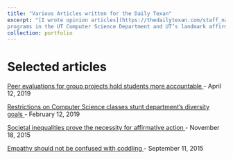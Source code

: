 ```yaml
---
title: "Various Articles written for the Daily Texan"
excerpt: "[I wrote opinion articles](https://thedailytexan.com/staff_name/ashvin-govil/) for the Daily Texan college newspaper in 2015 and 2019. Topics included a variety of important higher education issues such as diversity
programs in the UT Computer Science Department and UT’s landmark affirmative action case in the Supreme Court.<br/><img src='/images/daily-texan.jpg' width='400'  class='center'>"
collection: portfolio
---
```


Selected articles
=================
[Peer evaluations for group projects hold students more accountable
](https://thedailytexan.com/2019/04/12/peer-evaluations-for-group-projects-hold-students-more-accountable/) - April 12, 2019

[Restrictions on Computer Science classes stunt department’s diversity goals
](https://thedailytexan.com/2019/02/12/restrictions-on-computer-science-classes-stunt-departments-diversity-goals/) - February 12, 2019

[Societal inequalities prove the necessity for affirmative action
](https://thedailytexan.com/2015/11/18/societal-inequalities-prove-the-necessity-for-affirmative-action/) - November 18, 2015

[Empathy should not be confused with coddling
](https://thedailytexan.com/2015/09/11/empathy-should-not-be-confused-with-coddling/) - September 11, 2015